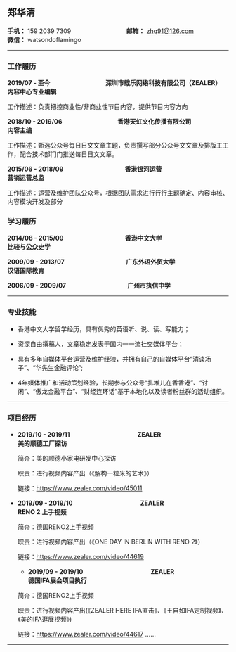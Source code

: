 ## 郑华清

**手机：** 159 2039 7309　　　　　　　　　**邮箱：** zhq91@126.com　　　　　　　　　**微信：** watsondoflamingo


-----------------------

### 工作履历

**2019/07 - 至今**　　　　　　　　　**深圳市载乐网络科技有限公司（ZEALER）**　　　　　　　　**内容中心专业编辑**

工作描述：负责把控商业性/非商业性节目内容，提供节目内容方向

**2018/10 - 2019/06**　　　　　　　　　**香港天虹文化传播有限公司**　　　　　　　　**内容主编**

工作描述：甄选公众号每⽇日⽂文章主题，负责撰写部分公众号⽂文章及排版⼯工作，配合技术部⻔门推送每⽇日⽂文章。

**2015/06 - 2018/09**　　　　　　　　　　**香港银河运营**　　　　　　　　　　　**营销运营总监**    

工作描述：运营及维护团队公众号，根据团队需求进⾏行行主题确定、内容审核、内容模块开发及部分

### 学习履历

**2014/08 - 2015/09**　　　　　　　　　　**香港中文大学**　　　　　　　　　　　**比较与公众史学**    

**2009/09 - 2013/07**　　　　　　　　　　**广东外语外贸大学**　　　　　　　　　　　**汉语国际教育**    

**2006/09 - 2009/07**　　　　　　　　　　**广州市执信中学**　　　　　　　　　　　


------------------------

### 专业技能

* 香港中文大学留学经历，具有优秀的英语听、说、读、写能力；

* 资深自由撰稿人，文章稳定发表于国内⼀一流社交媒体平台；

* 具有多年自媒体平台运营及维护经验，并拥有自己的自媒体平台“清谈场子”、“华先生金融评论”;

* 4年媒体推广和活动策划经验，长期参与公众号“扎堆儿在⾹香港”、“讨闲”、“傲龙金融平台”、“财经连环话”基于本地化以及读者粉丝群的活动组织。


---------------------

### 项目经历

* **2019/10 - 2019/11**　　　　　　　　　　　**ZEALER**　　　　　　　　　　　**美的顺德工厂探访**

  简介：美的顺德小家电研发中心探访

  职责：进行视频内容产出（《解构一粒米的艺术》）

  链接：https://www.zealer.com/video/45011
  

* **2019/09 - 2019/10**　　　　　　　　　　　**ZEALER**　　　　　　　　　　　**RENO 2 上手视频**

  简介：德国RENO2上手视频

  职责：进行视频内容产出（《ONE DAY IN BERLIN WITH RENO 2》）
  
  链接：https://www.zealer.com/video/44619
  
  
  * **2019/09 - 2019/10**　　　　　　　　　　　**ZEALER**　　　　　　　　　　　**德国IFA展会项目执行**

  简介：德国RENO2上手视频

  职责：进行视频内容产出(《ZEALER HERE IFA直击》、《王自如IFA定制视频》、《美的IFA逛展视频》)

  链接：https://www.zealer.com/video/44617
  ……

 
----------------------------------
